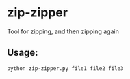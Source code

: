 # zip-zipper
Tool for zipping, and then zipping again

## Usage:
```
python zip-zipper.py file1 file2 file3
```
